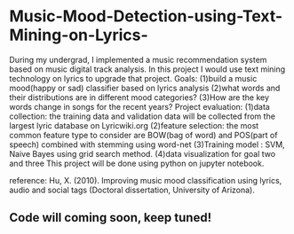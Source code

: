 # Music-Mood-Detection-using-Text-Mining-on-Lyrics-
During my undergrad, I implemented a music recommendation system based on music digital track analysis. In this project I would use text mining technology on lyrics to upgrade that project.  Goals: (1)build a music mood(happy or sad) classifier based on lyrics analysis              (2)what words and their distributions are in different mood categories?              (3)How are the key words change in songs for the recent years?  Project evaluation:  (1)data collection: the training data and validation data will be collected from the largest lyric database on Lyricwiki.org  (2)feature selection: the most common feature type to consider are BOW(bag of word) and POS(part of speech)       combined with stemming using word-net   (3)Training model : SVM, Naive Bayes using grid search method.  (4)data visualization for goal two and three   This project will be done using python on jupyter notebook. 

reference:  Hu, X. (2010). Improving music mood classification using lyrics, audio and social tags (Doctoral dissertation, University of Arizona).

## Code will coming soon, keep tuned!
